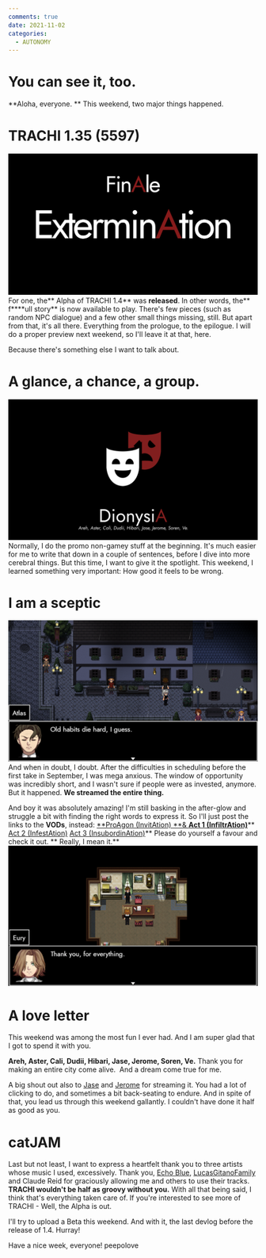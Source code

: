 ```yaml
---
comments: true
date: 2021-11-02
categories:
  - AUTONOMY
---
```


# You can see it, too.

**Aloha, everyone.
**
This weekend, two major things happened.
# TRACHI 1.35 (5597)
![](../../../../assets/blog/images/itch/2021/ARhWJ3.png)
For one, the** Alpha of TRACHI 1.4** was **released**.
In other words, the** f****ull story** is now available to play.
There's few pieces (such as random NPC dialogue) and a few other small things missing, still. But apart from that, it's all there. Everything from the prologue, to the epilogue. 
I will do a proper preview next weekend, so I'll leave it at that, here.

Because there's something else I want to talk about.
<!-- more -->

# A glance, a chance, a group.
![](../../../../assets/blog/images/itch/2021/TUxQQW.png)
Normally, I do the promo non-gamey stuff at the beginning. It's much easier for me to write that down in a couple of sentences, before I dive into more cerebral things.
But this time, I want to give it the spotlight. This weekend, I learned something very important:
How good it feels to be wrong.

# I am a sceptic
![](../../../../assets/blog/images/itch/2021/1M8RQ0.png)
And when in doubt, I doubt. After the difficulties in scheduling before the first take in September, I was mega anxious. The window of opportunity was incredibly short, and I wasn't sure if people were as invested, anymore.
But it happened. **We streamed the entire thing.**

And boy it was absolutely amazing! I'm still basking in the after-glow and struggle a bit with finding the right words to express it.
So I'll just post the links to the **VODs**, instead:
[**ProAgon (InvitAtion) **& **Act 1 (InfiltrAtion)**](https://www.twitch.tv/videos/1192323664)**
[Act 2 (InfestAtion)](https://www.twitch.tv/videos/1192806203)
[Act 3 (InsubordinAtion)](https://www.twitch.tv/videos/1192325842)**
Please do yourself a favour and check it out. **
Really, I mean it.**
![](../../../../assets/blog/images/itch/2021/EA5YaN.png)

# A love letter
This weekend was among the most fun I ever had. And I am super glad that I got to spend it with you.

**Areh, Aster, Cali, Dudii, Hibari, Jase, Jerome, Soren, Ve.**
Thank you for making an entire city come alive.  And a dream come true for me.

A big shout out also to [Jase](https://www.twitch.tv/nyaro) and [Jerome](https://www.twitch.tv/jayseeffaye) for streaming it. You had a lot of clicking to do, and sometimes a bit back-seating to endure. And in spite of that, you lead us through this weekend gallantly. I couldn't have done it half as good as you.

# catJAM
Last but not least, I want to express a heartfelt thank you to three artists whose music I used, excessively.
Thank you, [Echo Blue](https://www.echobluemusic.com/), [LucasGitanoFamily](https://www.youtube.com/c/LucasGitanoFamily) and Claude Reid for graciously allowing me and others to use their tracks.
**TRACHI wouldn't be half as groovy without you.**
With all that being said, I think that's everything taken care of.
If you're interested to see more of TRACHI - Well, the Alpha is out.

I'll try to upload a Beta this weekend. And with it, the last devlog before the release of 1.4.
Hurray!

Have a nice week, everyone!
peepolove
